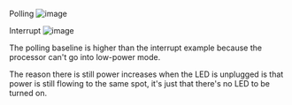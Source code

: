 Polling
![image](https://user-images.githubusercontent.com/101286468/218344498-fd21ba75-2ee4-47c2-b9ee-92afd3083e10.png)

Interrupt
![image](https://user-images.githubusercontent.com/101286468/218344511-7cb871f1-2a02-4f89-a529-fc3011edd5c4.png)

The polling baseline is higher than the interrupt example because the processor can't go into low-power mode.

The reason there is still power increases when the LED is unplugged is that power is still flowing to the same spot, it's just that there's no LED to be turned on.
